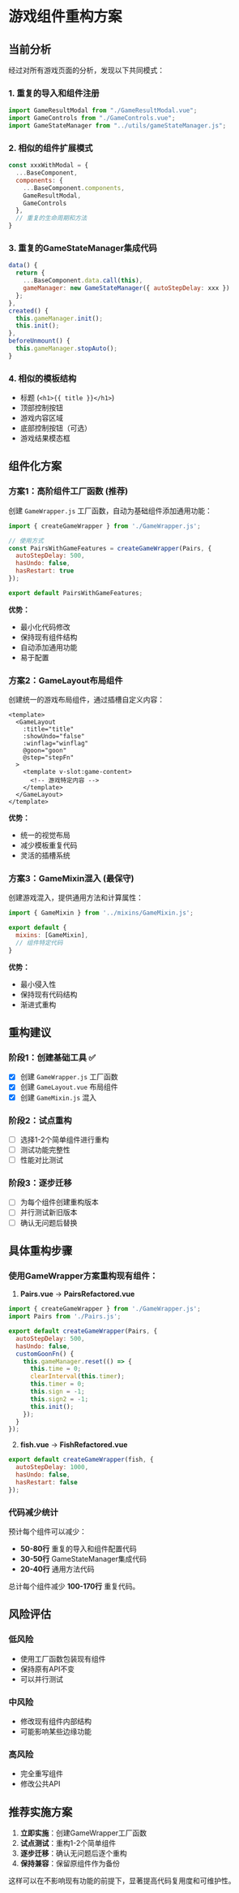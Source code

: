 # 游戏组件重构方案

## 当前分析

经过对所有游戏页面的分析，发现以下共同模式：

### 1. 重复的导入和组件注册
```javascript
import GameResultModal from "./GameResultModal.vue";
import GameControls from "./GameControls.vue";
import GameStateManager from "../utils/gameStateManager.js";
```

### 2. 相似的组件扩展模式
```javascript
const xxxWithModal = {
  ...BaseComponent,
  components: {
    ...BaseComponent.components,
    GameResultModal,
    GameControls
  },
  // 重复的生命周期和方法
}
```

### 3. 重复的GameStateManager集成代码
```javascript
data() {
  return {
    ...BaseComponent.data.call(this),
    gameManager: new GameStateManager({ autoStepDelay: xxx })
  };
},
created() {
  this.gameManager.init();
  this.init();
},
beforeUnmount() {
  this.gameManager.stopAuto();
}
```

### 4. 相似的模板结构
- 标题 (`<h1>{{ title }}</h1>`)
- 顶部控制按钮
- 游戏内容区域
- 底部控制按钮（可选）
- 游戏结果模态框

## 组件化方案

### 方案1：高阶组件工厂函数 (推荐)

创建 `GameWrapper.js` 工厂函数，自动为基础组件添加通用功能：

```javascript
import { createGameWrapper } from './GameWrapper.js';

// 使用方式
const PairsWithGameFeatures = createGameWrapper(Pairs, {
  autoStepDelay: 500,
  hasUndo: false,
  hasRestart: true
});

export default PairsWithGameFeatures;
```

**优势：**
- 最小化代码修改
- 保持现有组件结构
- 自动添加通用功能
- 易于配置

### 方案2：GameLayout布局组件

创建统一的游戏布局组件，通过插槽自定义内容：

```vue
<template>
  <GameLayout
    :title="title"
    :showUndo="false"
    :winflag="winflag"
    @goon="goon"
    @step="stepFn"
  >
    <template v-slot:game-content>
      <!-- 游戏特定内容 -->
    </template>
  </GameLayout>
</template>
```

**优势：**
- 统一的视觉布局
- 减少模板重复代码
- 灵活的插槽系统

### 方案3：GameMixin混入 (最保守)

创建游戏混入，提供通用方法和计算属性：

```javascript
import { GameMixin } from '../mixins/GameMixin.js';

export default {
  mixins: [GameMixin],
  // 组件特定代码
}
```

**优势：**
- 最小侵入性
- 保持现有代码结构
- 渐进式重构

## 重构建议

### 阶段1：创建基础工具 ✅
- [x] 创建 `GameWrapper.js` 工厂函数
- [x] 创建 `GameLayout.vue` 布局组件  
- [x] 创建 `GameMixin.js` 混入

### 阶段2：试点重构
- [ ] 选择1-2个简单组件进行重构
- [ ] 测试功能完整性
- [ ] 性能对比测试

### 阶段3：逐步迁移
- [ ] 为每个组件创建重构版本
- [ ] 并行测试新旧版本
- [ ] 确认无问题后替换

## 具体重构步骤

### 使用GameWrapper方案重构现有组件：

1. **Pairs.vue** → **PairsRefactored.vue**
```javascript
import { createGameWrapper } from './GameWrapper.js';
import Pairs from './Pairs.js';

export default createGameWrapper(Pairs, {
  autoStepDelay: 500,
  hasUndo: false,
  customGoonFn() {
    this.gameManager.reset(() => {
      this.time = 0;
      clearInterval(this.timer);
      this.timer = 0;
      this.sign = -1;
      this.sign2 = -1;
      this.init();
    });
  }
});
```

2. **fish.vue** → **FishRefactored.vue**
```javascript
export default createGameWrapper(fish, {
  autoStepDelay: 1000,
  hasUndo: false,
  hasRestart: false
});
```

### 代码减少统计

预计每个组件可以减少：
- **50-80行** 重复的导入和组件配置代码
- **30-50行** GameStateManager集成代码
- **20-40行** 通用方法代码

总计每个组件减少 **100-170行** 重复代码。

## 风险评估

### 低风险
- 使用工厂函数包装现有组件
- 保持原有API不变
- 可以并行测试

### 中风险  
- 修改现有组件内部结构
- 可能影响某些边缘功能

### 高风险
- 完全重写组件
- 修改公共API

## 推荐实施方案

1. **立即实施**：创建GameWrapper工厂函数
2. **试点测试**：重构1-2个简单组件
3. **逐步迁移**：确认无问题后逐个重构
4. **保持兼容**：保留原组件作为备份

这样可以在不影响现有功能的前提下，显著提高代码复用度和可维护性。
